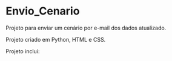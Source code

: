 # Envio_Cenario

Projeto para enviar um cenário por e-mail dos dados atualizado.

Projeto criado em Python, HTML e CSS.

Projeto inclui:


